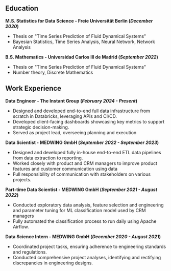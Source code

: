## Education
**M.S. Statistics for Data Science - Freie Universität Berlin (_December 2020_)**

- Thesis on "Time Series Prediction of Fluid Dynamical Systems"
- Bayesian Statistics, Time Series Analysis, Neural Network, Network Analysis

**B.S. Mathematics - Universidad Carlos III de Madrid (_September 2022_)**

- Thesis on "Time Series Prediction of Fluid Dynamical Systems"
- Number theory, Discrete Mathematics

## Work Experience
**Data Engineer - The Instant Group (_February 2024 - Present_)**

- Designed and developed end-to-end full data infrastructure from scratch in Databricks, leveraging APIs and CI/CD.
- Developed client-facing dashboards showcasing key metrics to support strategic decision-making.
- Served as project lead, overseeing planning and execution

**Data Scientist - MEDWING GmbH (_September 2022 - September 2023_)**

- Designed and developed fully in-house end-to-end ETL data pipelines from data extraction to reporting.
- Worked closely with product and CRM managers to improve product features and customer communication using data
- Full responsibility of communication with stakeholders on various projects.

**Part-time Data Scientist - MEDWING GmbH (_September 2021 - August 2022_)**

- Conducted exploratory data analysis, feature selection and engineering and parameter tuning for ML classification model used by CRM managers
- Fully automated the classification process to run daily using Apache Airflow.

**Data Science Intern - MEDWING GmbH (_December 2020 - August 2021_)**

- Coordinated project tasks, ensuring adherence to engineering standards and regulations.
- Conducted comprehensive project analyses, identifying and rectifying discrepancies in engineering designs.
